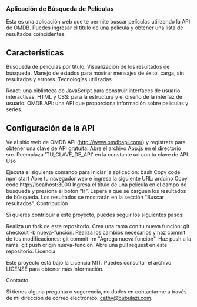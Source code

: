 ### Aplicación de Búsqueda de Películas

Esta es una aplicación web que te permite buscar películas utilizando la API de OMDB. Puedes ingresar el título de una película y obtener una lista de resultados coincidentes.

## Características

Búsqueda de películas por título.
Visualización de los resultados de búsqueda.
Manejo de estados para mostrar mensajes de éxito, carga, sin resultados y errores.
Tecnologías utilizadas

React: una biblioteca de JavaScript para construir interfaces de usuario interactivas.
HTML y CSS: para la estructura y el diseño de la interfaz de usuario.
OMDB API: una API que proporciona información sobre películas y series.

## Configuración de la API

Ve al sitio web de OMDB API (http://www.omdbapi.com/) y regístrate para obtener una clave de API gratuita.
Abre el archivo App.js en el directorio src.
Reemplaza 'TU_CLAVE_DE_API' en la constante url con tu clave de API.
Uso

Ejecuta el siguiente comando para iniciar la aplicación:
bash
Copy code
npm start
Abre tu navegador web e ingresa la siguiente URL:
arduino
Copy code
http://localhost:3000
Ingresa el título de una película en el campo de búsqueda y presiona el botón "Ir".
Espera a que se carguen los resultados de búsqueda.
Los resultados se mostrarán en la sección "Buscar resultados".
Contribución

Si quieres contribuir a este proyecto, puedes seguir los siguientes pasos:

Realiza un fork de este repositorio.
Crea una rama con tu nueva función: git checkout -b nueva-funcion.
Realiza los cambios necesarios y haz commit de tus modificaciones: git commit -m "Agrega nueva función".
Haz push a la rama: git push origin nueva-funcion.
Abre una pull request en este repositorio.
Licencia

Este proyecto está bajo la Licencia MIT. Puedes consultar el archivo LICENSE para obtener más información.

Contacto

Si tienes alguna pregunta o sugerencia, no dudes en contactarme a través de mi dirección de correo electrónico: cathy@bubulazi.com.

